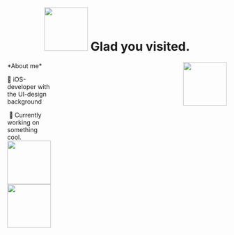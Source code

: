 <body>
<div align="center">
  <h1>
    <img src="https://media.giphy.com/media/IdsXp5P7AYebfOAgkj/giphy.gif" width="100px" > Glad you visited.

  </h1>
<!--  <img src="https://media.giphy.com/media/l7GIj25B0rA2FHeWP3/giphy.gif" width="100px"> -->
</div>

<!--
**vaIerika/vaIerika** is a ✨ _special_ ✨ repository because its `README.md` (this file) appears on your GitHub profile.

Here are some ideas to get you started:

- 🔭 I’m currently working on ...
- 🌱 I’m currently learning ...
- 👯 I’m looking to collaborate on ...
- 🤔 I’m looking for help with ...
- 💬 Ask me about ...
- 📫 How to reach me: ...
- 😄 Pronouns: ...
- ⚡ Fun fact: ...
-->

<div style="width: 100px; float:left; height:100px">
*About me*

:art: iOS-developer with the UI-design background


 🔭 Currently working on something cool. 
 <img src="https://user-images.githubusercontent.com/44220102/119160961-13160d00-ba59-11eb-880e-92dbc0bc9430.png" width="100px">
  <img src="https://user-images.githubusercontent.com/44220102/119160961-13160d00-ba59-11eb-880e-92dbc0bc9430.png" width="100px">
  
  
 </div>
 <div style="width: 100px; float:right; height:100px">
  <img src="https://media.giphy.com/media/h2MnYkmrz54ADxiKlo/giphy.gif" width="100px">
</div>
  </body>
